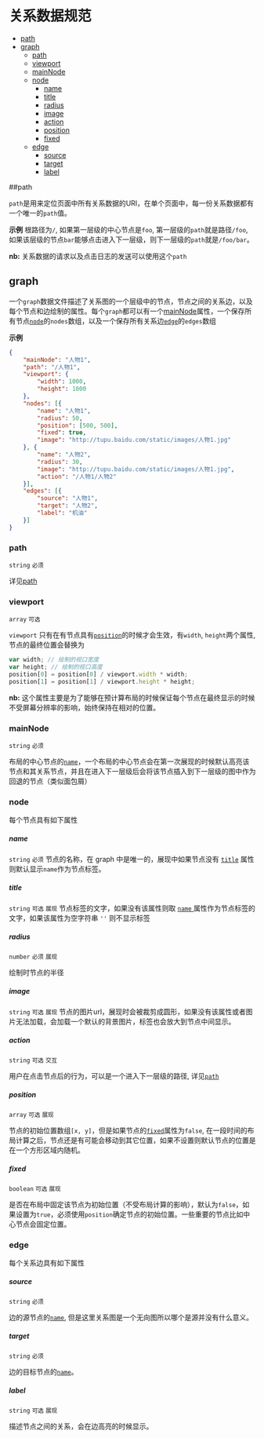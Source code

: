 # 关系数据规范
+ <a href="#path">path</a>
+ <a href="#graph">graph</a>
    + <a href="#graph.path">path</a>
    + <a href="#graph.viewport">viewport</a>
    + <a href="#graph.mainNode">mainNode</a>
    + <a href="#graph.node">node</a>
        + <a href="#graph.node.name">name<a/>
        + <a href="#graph.node.title">title<a/>
        + <a href="#graph.node.radius">radius<a/>
        + <a href="#graph.node.image">image</a>
        + <a href="#graph.node.action">action</a>
        + <a href="#graph.node.position">position</a>
        + <a href="#graph.node.fixed">fixed</a>
    + <a href="#graph.edge">edge</a>
        + <a href="#graph.edge.source">source</a>
        + <a href="#graph.edge.target">target</a>
        + <a href="#graph.edge.label">label</a>

<a name="path"></a>
##path

`path`是用来定位页面中所有关系数据的URI，在单个页面中，每一份关系数据都有一个唯一的`path`值。

**示例**
根路径为`/`, 如果第一层级的中心节点是`foo`, 第一层级的`path`就是路径`/foo`, 如果该层级的节点`bar`能够点击进入下一层级，则下一层级的`path`就是`/foo/bar`。

**nb:** 关系数据的请求以及点击日志的发送可以使用这个`path`

<a name="graph"></a>
## graph
一个`graph`数据文件描述了关系图的一个层级中的节点，节点之间的关系边，以及每个节点和边绘制的属性。每个`graph`都可以有一个<a href="#graph.mainNode">mainNode</a>属性，一个保存所有节点<a href="#graph.node">`node`</a>的`nodes`数组，以及一个保存所有关系边<a href="#graph.edge">`edge`</a>的`edges`数组

**示例**
```json
{
    "mainNode": "人物1",
    "path": "/人物1",
    "viewport": {
        "width": 1000,
        "height": 1000
    },
    "nodes": [{
        "name": "人物1",
        "radius": 50,
        "position": [500, 500],
        "fixed": true,
        "image": "http://tupu.baidu.com/static/images/人物1.jpg"
    }, {
        "name": "人物2",
        "radius": 30,
        "image": "http://tupu.baidu.com/static/images/人物1.jpg",
        "action": "/人物1/人物2"
    }],
    "edges": [{
        "source": "人物1",
        "target": "人物2",
        "label": "机油"
    }]
}
```

<a name="graph.path"></a>
### path
`string` `必须`

详见<a href="#path">path</a>

<a name="graph.viewport"></a>
### viewport
`array` `可选`

`viewport` 只有在有节点具有<a href="#graph.node.position">`position`</a>的时候才会生效，有`width`, `height`两个属性, 节点的最终位置会替换为

```javascript
var width; // 绘制的视口宽度
var height; // 绘制的视口高度
position[0] = position[0] / viewport.width * width;
position[1] = position[1] / viewport.height * height;
```

**nb:** 这个属性主要是为了能够在预计算布局的时候保证每个节点在最终显示的时候不受屏幕分辨率的影响，始终保持在相对的位置。

<a name="graph.mainNode"></a>
### mainNode
`string` `必须`

布局的中心节点的<a href="#graph.node.name">`name`</a>，一个布局的中心节点会在第一次展现的时候默认高亮该节点和其关系节点，并且在进入下一层级后会将该节点插入到下一层级的图中作为回退的节点（类似面包屑）

<a name="graph.node"></a>
### node
每个节点具有如下属性

<a name="graph.node.name"></a>
##### name
`string` `必须`
节点的名称，在 graph 中是唯一的，展现中如果节点没有 <a href="#graph.node.title">`title`</a> 属性则默认显示`name`作为节点标签。

<a name="graph.node.title"></a>
##### title
`string` `可选` `展现`
节点标签的文字，如果没有该属性则取 <a href="#graph.node.name"> `name` </a> 属性作为节点标签的文字，如果该属性为空字符串 `''` 则不显示标签

<a name="graph.node.radius"></a>
##### radius
`number` `必须` `展现`

绘制时节点的半径

<a name="graph.node.image"></a>
#####  image
`string` `可选` `展现`
节点的图片url，展现时会被裁剪成圆形，如果没有该属性或者图片无法加载，会加载一个默认的背景图片，标签也会放大到节点中间显示。

<a name="graph.node.action"></a>
##### action
`string` `可选` `交互`

用户在点击节点后的行为，可以是一个进入下一层级的路径, 详见<a href="#action">`path`</a>

<a name="graph.node.position"></a>
##### position
`array` `可选` `展现`

节点的初始位置数组`[x, y]`，但是如果节点的<a href="#graph.node.fixed">`fixed`</a>属性为`false`, 在一段时间的布局计算之后，节点还是有可能会移动到其它位置，如果不设置则默认节点的位置是在一个方形区域内随机。

<a name="graph.node.fixed"></a>
##### fixed
`boolean` `可选` `展现`

是否在布局中固定该节点为初始位置（不受布局计算的影响），默认为`false`，如果设置为`true`，必须使用`position`确定节点的初始位置。一些重要的节点比如中心节点会固定位置。


<a name="graph.edge"></a>
### edge
每个关系边具有如下属性

<a name="graph.edge.source"></a>
##### source
`string` `必须`

边的源节点的<a href="#graph.node.name">`name`</a>,  但是这里关系图是一个无向图所以哪个是源并没有什么意义。

<a name="graph.edge.target"></a>
##### target
`string` `必须`

边的目标节点的<a href="#graph.node.name">`name`</a>。

<a name="graph.edge.label"></a>
##### label
`string` `可选` `展现`

描述节点之间的关系，会在边高亮的时候显示。

